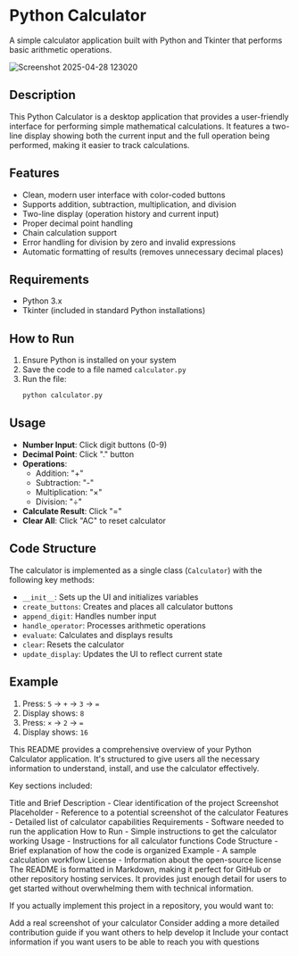 # Python Calculator

A simple calculator application built with Python and Tkinter that performs basic arithmetic operations.

![Screenshot 2025-04-28 123020](https://github.com/user-attachments/assets/292fa5ab-4754-45b2-bc3b-334ca0327942)


## Description

This Python Calculator is a desktop application that provides a user-friendly interface for performing simple mathematical calculations. It features a two-line display showing both the current input and the full operation being performed, making it easier to track calculations.

## Features

- Clean, modern user interface with color-coded buttons
- Supports addition, subtraction, multiplication, and division
- Two-line display (operation history and current input)
- Proper decimal point handling
- Chain calculation support
- Error handling for division by zero and invalid expressions
- Automatic formatting of results (removes unnecessary decimal places)

## Requirements

- Python 3.x
- Tkinter (included in standard Python installations)

## How to Run

1. Ensure Python is installed on your system
2. Save the code to a file named `calculator.py`
3. Run the file:
   ```bash
   python calculator.py
   ```

## Usage

- **Number Input**: Click digit buttons (0-9)
- **Decimal Point**: Click "." button
- **Operations**:
  - Addition: "+"
  - Subtraction: "-"
  - Multiplication: "×"
  - Division: "÷"
- **Calculate Result**: Click "="
- **Clear All**: Click "AC" to reset calculator

## Code Structure

The calculator is implemented as a single class (`Calculator`) with the following key methods:

- `__init__`: Sets up the UI and initializes variables
- `create_buttons`: Creates and places all calculator buttons
- `append_digit`: Handles number input
- `handle_operator`: Processes arithmetic operations
- `evaluate`: Calculates and displays results
- `clear`: Resets the calculator
- `update_display`: Updates the UI to reflect current state

## Example

1. Press: `5` → `+` → `3` → `=`
2. Display shows: `8`
3. Press: `×` → `2` → `=`
4. Display shows: `16`

This README provides a comprehensive overview of your Python Calculator application. It's structured to give users all the necessary information to understand, install, and use the calculator effectively.

Key sections included:

Title and Brief Description - Clear identification of the project
Screenshot Placeholder - Reference to a potential screenshot of the calculator
Features - Detailed list of calculator capabilities
Requirements - Software needed to run the application
How to Run - Simple instructions to get the calculator working
Usage - Instructions for all calculator functions
Code Structure - Brief explanation of how the code is organized
Example - A sample calculation workflow
License - Information about the open-source license
The README is formatted in Markdown, making it perfect for GitHub or other repository hosting services. It provides just enough detail for users to get started without overwhelming them with technical information.

If you actually implement this project in a repository, you would want to:

Add a real screenshot of your calculator
Consider adding a more detailed contribution guide if you want others to help develop it
Include your contact information if you want users to be able to reach you with questions



